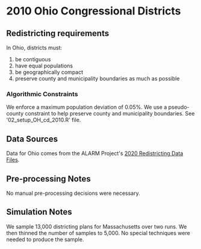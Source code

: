 # 2010 Ohio Congressional Districts

## Redistricting requirements
In Ohio, districts must:

1. be contiguous
1. have equal populations
1. be geographically compact
1. preserve county and municipality boundaries as much as possible


### Algorithmic Constraints
We enforce a maximum population deviation of 0.05%. We use a pseudo-county constraint to help preserve county and municipality boundaries. See '02_setup_OH_cd_2010.R' file.

## Data Sources
Data for Ohio comes from the ALARM Project's [2020 Redistricting Data Files](https://alarm-redist.github.io/posts/2021-08-10-census-2020/).

## Pre-processing Notes
No manual pre-processing decisions were necessary.

## Simulation Notes
We sample 13,000 districting plans for Massachusetts over two runs. We then thinned the number of samples to 5,000. No special techniques were needed to produce the sample.
